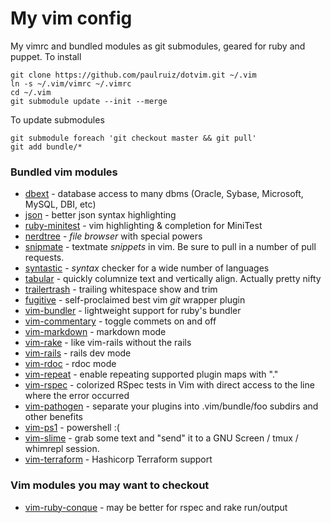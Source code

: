 # My vim config

My vimrc and bundled modules as git submodules, geared for ruby and puppet. To install

    git clone https://github.com/paulruiz/dotvim.git ~/.vim
    ln -s ~/.vim/vimrc ~/.vimrc
    cd ~/.vim
    git submodule update --init --merge

To update submodules

    git submodule foreach 'git checkout master && git pull'
    git add bundle/*

### Bundled vim modules
* [dbext](https://github.com/vim-scripts/dbext.vim)   -  database access to many dbms (Oracle, Sybase, Microsoft, MySQL, DBI, etc)
* [json](https://github.com/elzr/vim-json)            -  better json syntax highlighting
* [ruby-minitest](https://github.com/sunaku/vim-ruby-minitest) -  vim highlighting & completion for MiniTest
* [nerdtree](https://github.com/scrooloose/nerdtree)  -  _file browser_ with special powers
* [snipmate](https://github.com/msanders/snipmate.vim)      -  textmate _snippets_ in vim.  Be sure to pull in a number of pull requests.
* [syntastic](https://github.com/scrooloose/syntastic)      -  _syntax_ checker for a wide number of languages
* [tabular](https://github.com/godlygeek/tabular)     -  quickly columnize text and vertically align. Actually pretty nifty
* [trailertrash](https://github.com/csexton/trailertrash.vim) -  trailing whitespace show and trim
* [fugitive](https://github.com/tpope/vim-fugitive)   -  self-proclaimed best vim _git_ wrapper plugin
* [vim-bundler](https://github.com/tpope/vim-bundler) -  lightweight support for ruby's bundler
* [vim-commentary](https://github.com/tpope/vim-commentary) -  toggle commets on and off
* [vim-markdown](https://github.com/tpope/vim-markdown)     -  markdown mode
* [vim-rake](https://github.com/tpope/vim-rake)       -  like vim-rails without the rails
* [vim-rails](https://github.com/tpope/vim-rails)     -  rails dev mode
* [vim-rdoc](https://github.com/depuracao/vim-rdoc)   -  rdoc mode
* [vim-repeat](https://github.com/tpope/vim-repeat)   -  enable repeating supported plugin maps with "."
* [vim-rspec](https://github.com/skwp/vim-rspec)      -  colorized RSpec tests in Vim with direct access to the line where the error occurred
* [vim-pathogen](https://github.com/tpope/vim-pathogen)     -  separate your plugins into .vim/bundle/foo subdirs and other benefits
* [vim-ps1](https://github.com/PProvost/vim-ps1)      -  powershell :(
* [vim-slime](https://github.com/jpalardy/vim-slime)  -  grab some text and "send" it to a GNU Screen / tmux / whimrepl session.
* [vim-terraform](https://github.com/markcornick/vim-terraform) - Hashicorp Terraform support

### Vim modules you may want to checkout
* [vim-ruby-conque](https://github.com/skwp/vim-ruby-conque.git) - may be better for rspec and rake run/output 
